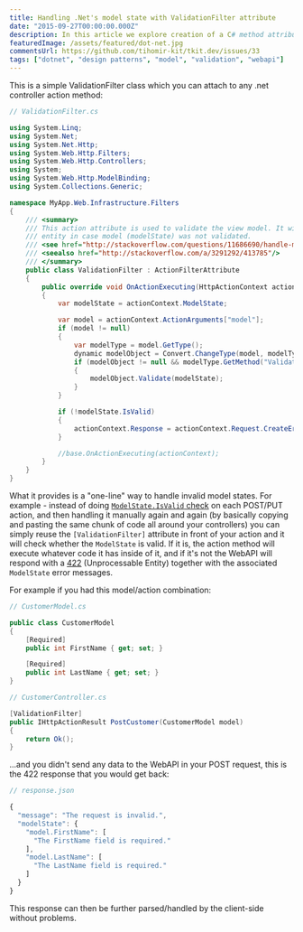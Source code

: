 ```yaml
---
title: Handling .Net's model state with ValidationFilter attribute
date: "2015-09-27T00:00:00.000Z"
description: In this article we explore creation of a C# method attribute to process your model objects and throw and return a 422 HTTP status code if the model validation fails. DRY.
featuredImage: /assets/featured/dot-net.jpg
commentsUrl: https://github.com/tihomir-kit/tkit.dev/issues/33
tags: ["dotnet", "design patterns", "model", "validation", "webapi"]
---
```


This is a simple ValidationFilter class which you can attach to any .net controller action method:

```cs
// ValidationFilter.cs

using System.Linq;
using System.Net;
using System.Net.Http;
using System.Web.Http.Filters;
using System.Web.Http.Controllers;
using System;
using System.Web.Http.ModelBinding;
using System.Collections.Generic;

namespace MyApp.Web.Infrastructure.Filters
{
    /// <summary>
    /// This action attribute is used to validate the view model. It will throw 422 - Unprocessable
    /// entity in case model (modelState) was not validated.
    /// <see href="http://stackoverflow.com/questions/11686690/handle-modelstate-validation-in-asp-net-web-api"/>
    /// <seealso href="http://stackoverflow.com/a/3291292/413785"/>
    /// </summary>
    public class ValidationFilter : ActionFilterAttribute
    {
        public override void OnActionExecuting(HttpActionContext actionContext)
        {
            var modelState = actionContext.ModelState;

            var model = actionContext.ActionArguments["model"];
            if (model != null)
            {
                var modelType = model.GetType();
                dynamic modelObject = Convert.ChangeType(model, modelType);
                if (modelObject != null && modelType.GetMethod("Validate") != null)
                {
                    modelObject.Validate(modelState);
                }
            }

            if (!modelState.IsValid)
            {
                actionContext.Response = actionContext.Request.CreateErrorResponse((HttpStatusCode)422, modelState);
            }

            //base.OnActionExecuting(actionContext);
        }
    }
}
```

What it provides is a "one-line" way to handle invalid model states. For example - instead of doing [`ModelState.IsValid` check](http://www.asp.net/web-api/overview/formats-and-model-binding/model-validation-in-aspnet-web-api) on each POST/PUT action, and then handling it manually again and again (by basically copying and pasting the same chunk of code all around your controllers) you can simply reuse the `[ValidationFilter]` attribute in front of your action and it will check whether the `ModelState` is valid. If it is, the action method will execute whatever code it has inside of it, and if it's not the WebAPI will respond with a [422](http://stackoverflow.com/questions/11686690/handle-modelstate-validation-in-asp-net-web-api) (Unprocessable Entity) together with the associated `ModelState` error messages.

For example if you had this model/action combination:

```cs
// CustomerModel.cs

public class CustomerModel
{
    [Required]
    public int FirstName { get; set; }

    [Required]
    public int LastName { get; set; }
}
```

```cs
// CustomerController.cs

[ValidationFilter]
public IHttpActionResult PostCustomer(CustomerModel model)
{
    return Ok();
}
```

...and you didn't send any data to the WebAPI in your POST request, this is the 422 response that you would get back:

```js
// response.json

{
  "message": "The request is invalid.",
  "modelState": {
    "model.FirstName": [
      "The FirstName field is required."
    ],
    "model.LastName": [
      "The LastName field is required."
    ]
  }
}
```

This response can then be further parsed/handled by the client-side without problems.